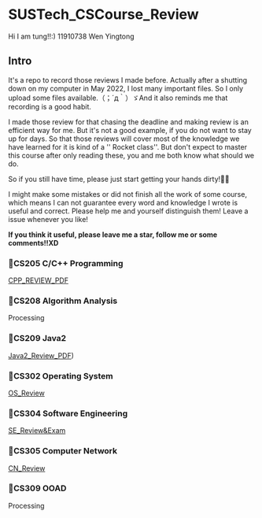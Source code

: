 # SUSTech_CSCourse_Review

Hi I am tung!!:)
11910738 Wen Yingtong

## Intro

It's a repo to record those reviews I made before.
Actually after a shutting down on my computer in May 2022, I lost many important files. So I only upload some files available.（；´д｀）ゞAnd it also reminds me that recording is a good habit.

I made those review for that chasing the deadline and making review is an efficient way for me. But it's not a good example, if you do not want to stay up for days. So that those reviews will cover most of the knowledge we have learned for it is kind of a '' Rocket class''. But don't expect to master this course after only reading these, you and me both know what should we do.

So if you still have time, please just start getting your hands dirty!🙋‍♀️



I might make some mistakes or did not finish all the work of some course, which means I can not guarantee every word and knowledge I wrote is useful and correct. 
Please help me and yourself distinguish them! Leave a issue whenever you like!

**If you think it useful, please leave me a star, follow me or some comments!!XD**

### 🍦CS205 C/C++ Programming

[CPP_REVIEW_PDF](https://github.com/TungMan0801/SUSTech_CSCourse/tree/main/CS205_C%26C%2B%2B)

### 🍨CS208 Algorithm Analysis

Processing 

### 🍧CS209 Java2

[Java2_Review_PDF](https://github.com/TungMan0801/SUSTech_CSCourse/tree/main/CS209_JAVA2))

### 🍩CS302 Operating System

[OS_Review](https://github.com/TungMan0801/SUSTech_CSCourse/tree/main/CS302_OperatingSystem)

### 🍪CS304 Software Engineering

[SE_Review&Exam](https://github.com/TungMan0801/SUSTech_CSCourse/tree/main/CS304_SoftwareEngineering)

### 🎂CS305 Computer Network

[CN_Review](https://github.com/TungMan0801/SUSTech_CSCourse/tree/main/CS305_ComputerNetwork)

### 🍰CS309 OOAD

Processing
